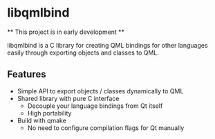 # libqmlbind

** This project is in early development **

libqmlbind is a C library for creating QML bindings for other languages easily through exporting objects and classes to QML.

## Features

* Simple API to export objects / classes dynamically to QML
* Shared library with pure C interface
  * Decouple your language bindings from Qt itself
  * High portability
* Build with qmake
  * No need to configure compilation flags for Qt manually
